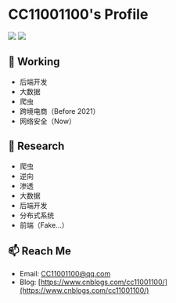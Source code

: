 # CC11001100's Profile

<p align="left">
  <img src ="https://github-readme-stats.vercel.app/api?username=CC11001100&show_icons=true&hide_border=true&theme=graywhite&include_all_commits=true&count_private=true">
  <img src ="https://github-readme-stats.vercel.app/api/top-langs/?username=CC11001100&layout=compact&hide_border=true&langs_count=10&theme=graywhite&include_all_commits=true&count_private=true">
</p>


## 🔭 Working
- 后端开发 
- 大数据 
- 爬虫 
- 跨境电商（Before 2021）
- 网络安全（Now）

## 🌱 Research
- 爬虫 
- 逆向 
- 渗透 
- 大数据 
- 后端开发 
- 分布式系统 
- 前端（Fake...）

## 📫 Reach Me
- Email: [CC11001100@qq.com](mailto:CC11001100@qq.com)
- Blog: [https://www.cnblogs.com/cc11001100/](https://www.cnblogs.com/cc11001100/)
